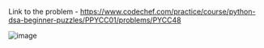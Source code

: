 Link to the problem - https://www.codechef.com/practice/course/python-dsa-beginner-puzzles/PPYCC01/problems/PYCC48


![image](https://github.com/Haleshot/Competitive-Programming/assets/57552973/dc6621ef-4acb-465f-a506-9abf8a160e6f)

